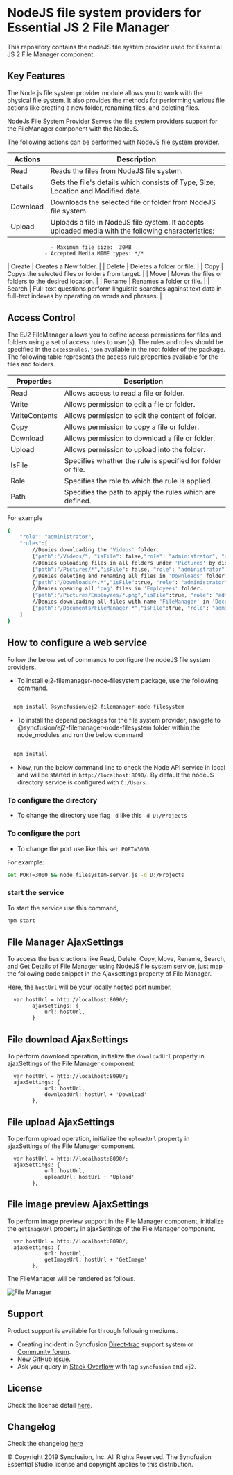 # NodeJS file system providers for Essential JS 2 File Manager 

This repository contains the nodeJS file system provider used for Essential JS 2 File Manager component.

## Key Features

The Node.js file system provider module allows you to work with the physical file system. It also provides the methods for performing various file actions like creating a new folder, renaming files, and deleting files.

NodeJs File System Provider Serves the file system providers support for the  FileManager component with the NodeJS.

The following actions can be performed with NodeJS file system provider.

| **Actions** | **Description** |
| --- | --- |
| Read      | Reads the files from NodeJS file system. |
| Details   | Gets the file's details which consists of Type, Size, Location and Modified date. |
| Download  | Downloads the selected file or folder from NodeJS file system. |
| Upload    | Uploads a file in NodeJS file system. It accepts uploaded media with the following characteristics:
                  - Maximum file size:  30MB
                - Accepted Media MIME types: */*
| Create    | Creates a New folder. |
| Delete    | Deletes a folder or file. |
| Copy      | Copys the selected files or folders from target. |
| Move      | Moves the files or folders to the desired location. |
| Rename    | Renames a folder or file. |
| Search    | Full-text questions perform linguistic searches against text data in full-text indexes by operating on words and phrases. |

## Access Control

The EJ2 FileManager allows you to define access permissions for files and folders using a set of access rules to user(s). The rules and roles should be specified in the `accessRules.json` available in the root folder of the package. The following table represents the access rule properties available for the files and folders.

| **Properties** | **Description** |
| --- | --- |
| Read          | Allows access to read a file or folder. |
| Write         | Allows permission to edit a file or folder. |
| WriteContents | Allows permission to edit the content of folder. |
| Copy          | Allows permission to copy a file or folder. |
| Download      | Allows permission to download a file or folder. |
| Upload        | Allows permission to upload into the folder. |
| IsFile        | Specifies whether the rule is specified for folder or file. |
| Role          | Specifies the role to which the rule is applied. |
| Path          | Specifies the path to apply the rules which are defined. |

For example
```sh
{
    "role": "administrator",
    "rules":[
        //Denies downloading the 'Videos' folder.
        {"path":"/Videos/", "isFile": false,"role": "administrator", "download": "deny", "read":"allow", "write": "allow",  "copy": "allow", "writeContents": "allow", "upload":"allow"},
        //Denies uploading files in all folders under 'Pictures' by displaying a custom access denied message.
        {"path":"/Pictures/*","isFile": false, "role": "administrator","download": "allow", "read":"allow", "write": "allow",  "copy": "allow", "writeContents": "allow", "upload":"deny","message":"you don't have permission for this, Contact administrator for access."  },
        //Denies deleting and renaming all files in 'Downloads' folder.
        {"path":"/Downloads/*.*","isFile":true, "role": "administrator","download": "allow", "read":"allow", "write": "deny",  "copy": "allow", "writeContents": "allow", "upload":"allow" },
        //Denies opening all 'png' files in 'Employees' folder.
        {"path":"/Pictures/Employees/*.png","isFile":true, "role": "administrator","download": "allow", "read":"deny", "write": "allow",  "copy": "allow", "writeContents": "allow", "upload":"allow" },
        //Denies downloading all files with name 'FileManager' in 'Documents' folder.
        {"path":"/Documents/FileManager.*","isFile":true, "role": "administrator", "download": "deny", "read":"allow", "write": "allow",  "copy": "allow", "writeContents": "allow", "upload":"allow", "message":"you don't have permission for this, Contact administrator for access."  },
    ]
}
```


## How to configure a web service

Follow the below set of commands to configure the nodeJS file system providers. 

- To install ej2-filemanager-node-filesystem package, use the following command.

```sh
 
  npm install @syncfusion/ej2-filemanager-node-filesystem

```

- To install the depend packages for the file system provider, navigate to @syncfusion/ej2-filemanager-node-filesystem folder within the node_modules and run the below command 

```sh
 
  npm install

```

* Now, run the below command line to check the Node API service in local and will be started in `http://localhost:8090/`. By default the nodeJS directory service is configured with `C:/Users`. 

### To configure the directory

* To change the directory use flag `-d` like this `-d D:/Projects`
 
### To configure the port

* To change the port use like this `set PORT=3000`

For example: 

```sh
set PORT=3000 && node filesystem-server.js -d D:/Projects
```

### start the service

To start the service use this command,

```sh
npm start
```

## File Manager AjaxSettings

To access the basic actions like Read, Delete, Copy, Move, Rename, Search, and Get Details of File Manager using NodeJS file system service, just map the following code snippet in the Ajaxsettings property of File Manager.

Here, the `hostUrl` will be your locally hosted port number.

```
  var hostUrl = http://localhost:8090/;
        ajaxSettings: {
            url: hostUrl,
        }
```

## File download AjaxSettings

To perform download operation, initialize the `downloadUrl` property in ajaxSettings of the File Manager component.

```
  var hostUrl = http://localhost:8090/;
  ajaxSettings: {
            url: hostUrl,
            downloadUrl: hostUrl + 'Download'
        },
```

## File upload AjaxSettings

To perform upload operation, initialize the `uploadUrl` property in ajaxSettings of the File Manager component.

```
  var hostUrl = http://localhost:8090/;
  ajaxSettings: {
            url: hostUrl,
            uploadUrl: hostUrl + 'Upload'
        },
```

## File image preview AjaxSettings

To perform image preview support in the File Manager component, initialize the `getImageUrl` property in ajaxSettings of the File Manager component.

```
  var hostUrl = http://localhost:8090/;
  ajaxSettings: {
            url: hostUrl,
            getImageUrl: hostUrl + 'GetImage'
        },
```

The FileManager will be rendered as follows.

![File Manager](https://ej2.syncfusion.com/products/images/file-manager/readme.gif)

## Support

Product support is available for through following mediums.

* Creating incident in Syncfusion [Direct-trac](https://www.syncfusion.com/support/directtrac/incidents?utm_source=npm&utm_campaign=filemanager) support system or [Community forum](https://www.syncfusion.com/forums/essential-js2?utm_source=npm&utm_campaign=filemanager).
* New [GitHub issue](https://github.com/syncfusion/ej2-javascript-ui-controls/issues/new).
* Ask your query in [Stack Overflow](https://stackoverflow.com/?utm_source=npm&utm_campaign=filemanager) with tag `syncfusion` and `ej2`.

## License

Check the license detail [here](https://github.com/syncfusion/ej2-javascript-ui-controls/blob/master/license).

## Changelog

Check the changelog [here](https://github.com/syncfusion/ej2-javascript-ui-controls/blob/master/controls/filemanager/CHANGELOG.md)

© Copyright 2019 Syncfusion, Inc. All Rights Reserved. The Syncfusion Essential Studio license and copyright applies to this distribution.